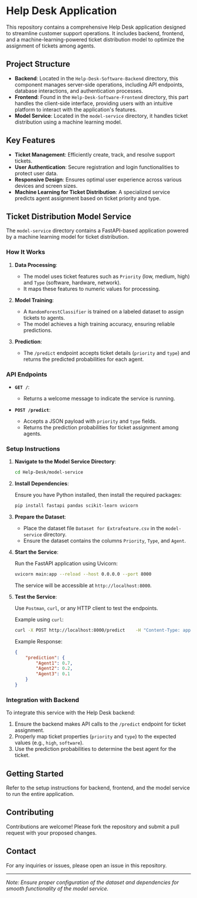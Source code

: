 
# Help Desk Application

This repository contains a comprehensive Help Desk application designed to streamline customer support operations. It includes backend, frontend, and a machine-learning-powered ticket distribution model to optimize the assignment of tickets among agents.

## Project Structure

- **Backend**: Located in the `Help-Desk-Software-Backend` directory, this component manages server-side operations, including API endpoints, database interactions, and authentication processes.
- **Frontend**: Found in the `Help-Desk-Software-Frontend` directory, this part handles the client-side interface, providing users with an intuitive platform to interact with the application's features.
- **Model Service**: Located in the `model-service` directory, it handles ticket distribution using a machine learning model.

## Key Features

- **Ticket Management**: Efficiently create, track, and resolve support tickets.
- **User Authentication**: Secure registration and login functionalities to protect user data.
- **Responsive Design**: Ensures optimal user experience across various devices and screen sizes.
- **Machine Learning for Ticket Distribution**: A specialized service predicts agent assignment based on ticket priority and type.

## Ticket Distribution Model Service

The `model-service` directory contains a FastAPI-based application powered by a machine learning model for ticket distribution.

### How It Works

1. **Data Processing**:
   - The model uses ticket features such as `Priority` (low, medium, high) and `Type` (software, hardware, network).
   - It maps these features to numeric values for processing.

2. **Model Training**:
   - A `RandomForestClassifier` is trained on a labeled dataset to assign tickets to agents.
   - The model achieves a high training accuracy, ensuring reliable predictions.

3. **Prediction**:
   - The `/predict` endpoint accepts ticket details (`priority` and `type`) and returns the predicted probabilities for each agent.

### API Endpoints

- **`GET /`**:
  - Returns a welcome message to indicate the service is running.

- **`POST /predict`**:
  - Accepts a JSON payload with `priority` and `type` fields.
  - Returns the prediction probabilities for ticket assignment among agents.

### Setup Instructions

1. **Navigate to the Model Service Directory**:

   ```bash
   cd Help-Desk/model-service
   ```

2. **Install Dependencies**:

   Ensure you have Python installed, then install the required packages:

   ```bash
   pip install fastapi pandas scikit-learn uvicorn
   ```

3. **Prepare the Dataset**:

   - Place the dataset file `Dataset for Extrafeature.csv` in the `model-service` directory.
   - Ensure the dataset contains the columns `Priority`, `Type`, and `Agent`.

4. **Start the Service**:

   Run the FastAPI application using Uvicorn:

   ```bash
   uvicorn main:app --reload --host 0.0.0.0 --port 8000
   ```

   The service will be accessible at `http://localhost:8000`.

5. **Test the Service**:

   Use `Postman`, `curl`, or any HTTP client to test the endpoints.

   Example using `curl`:
   ```bash
   curl -X POST http://localhost:8000/predict    -H "Content-Type: application/json"    -d '{"priority": "high", "type": "software"}'
   ```

   Example Response:
   ```json
   {
       "prediction": {
           "Agent1": 0.7,
           "Agent2": 0.2,
           "Agent3": 0.1
       }
   }
   ```

### Integration with Backend

To integrate this service with the Help Desk backend:

1. Ensure the backend makes API calls to the `/predict` endpoint for ticket assignment.
2. Properly map ticket properties (`priority` and `type`) to the expected values (e.g., `high`, `software`).
3. Use the prediction probabilities to determine the best agent for the ticket.

## Getting Started

Refer to the setup instructions for backend, frontend, and the model service to run the entire application.

## Contributing

Contributions are welcome! Please fork the repository and submit a pull request with your proposed changes.

## Contact

For any inquiries or issues, please open an issue in this repository.

---

*Note: Ensure proper configuration of the dataset and dependencies for smooth functionality of the model service.*
